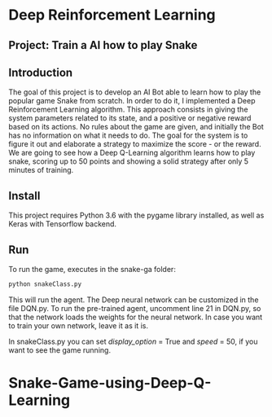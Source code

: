 # Deep Reinforcement Learning
## Project: Train a AI how to play Snake

## Introduction
The goal of this project is to develop an AI Bot able to learn how to play the popular game Snake from scratch. In order to do it, I implemented a Deep Reinforcement Learning algorithm. This approach consists in giving the system parameters related to its state, and a positive or negative reward based on its actions. No rules about the game are given, and initially the Bot has no information on what it needs to do. The goal for the system is to figure it out and elaborate a strategy to maximize the score - or the reward.
We are going to see how a Deep Q-Learning algorithm learns how to play snake, scoring up to 50 points and showing a solid strategy after only 5 minutes of training.

## Install
This project requires Python 3.6 with the pygame library installed, as well as Keras with Tensorflow backend.

## Run
To run the game, executes in the snake-ga folder:

```python
python snakeClass.py
```

This will run the agent. The Deep neural network can be customized in the file DQN.py.
To run the pre-trained agent, uncomment line 21 in DQN.py, so that the network loads the weights for the neural network. In case you want to train your own network, leave it as it is.

In snakeClass.py you can set *display_option* = True and *speed* = 50, if you want to see the game running.
# Snake-Game-using-Deep-Q-Learning
